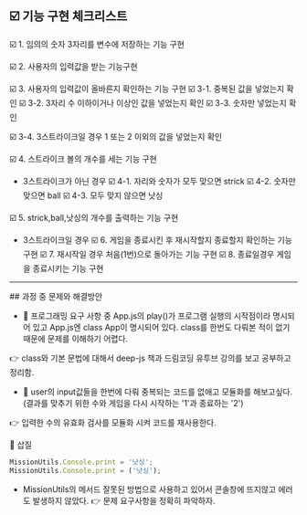 ## ☑️ 기능 구현 체크리스트

☑️ 1. 임의의 숫자 3자리를 변수에 저장하는 기능 구현

☑️ 2. 사용자의 입력값을 받는 기능구현

☑️ 3. 사용자의 입력값이 올바른지 확인하는 기능 구현
  ☑️ 3-1. 중복된 값을 넣었는지 확인
  ☑️ 3-2. 3자리 수 이하이거나 이상인 값을 넣었는지 확인
  ☑️ 3-3. 숫자만 넣었는지 확인
  
  ☑️ 3-4. 3스트라이크일 경우 1 또는 2 이외의 값을 넣었는지 확인



☑️ 4. 스트라이크 볼의 개수를 세는 기능 구현
  - 3스트라이크가 아닌 경우
  ☑️ 4-1. 자리와 숫자가 모두 맞으면 strick
  ☑️ 4-2. 숫자만 맞으면 ball
  ☑️ 4-3. 모두 맞지 않으면 낫싱
  
☑️ 5. strick,ball,낫싱의 개수를 출력하는 기능 구현

- 3스트라이크일 경우
☑️ 6. 게임을 종료시킨 후 재시작할지 종료할지 확인하는 기능 구현
☑️ 7. 재시작일 경우 처음(1번)으로 돌아가는 기능 구현
☑️ 8. 종료일경우 게임을 종료시키는 기능 구현

<hr>
## 과정 중 문제와 해결방안

- 🤔 프로그래밍 요구 사항 중 App.js의 play()가 프로그램 실행의 시작점이라 명시되어 있고 App.js엔 class App이 명시되어 있다. class를 한번도 다뤄본 적이 없기 때문에 문제를 이해하기 어렵다.

👉 class와 기본 문법에 대해서 deep-js 책과 드림코딩 유투브 강의를 보고 공부하고 정리함.

- 🤔 user의 input값들을 한번에 다뤄 중복되는 코드를 없애고 모듈화를 해보고싶다.(결과를 맞추기 위한 수와 게임을 다시 시작하는 '1'과 종료하는 '2')

👉 입력한 수의 유효화 검사를 모듈화 시켜 코드를 재사용한다.

🔪 삽질 
  ```js
  MissionUtils.Console.print = '낫싱';
  MissionUtils.Console.print = ('낫싱');
  ```
  - MissionUtils의 메서드 잘못된 방법으로 사용하고 있어서 콘솔창에 뜨지않고 에러도 발생하지 않았다.
  👉 문제 요구사항을 정확히 파악하자.
